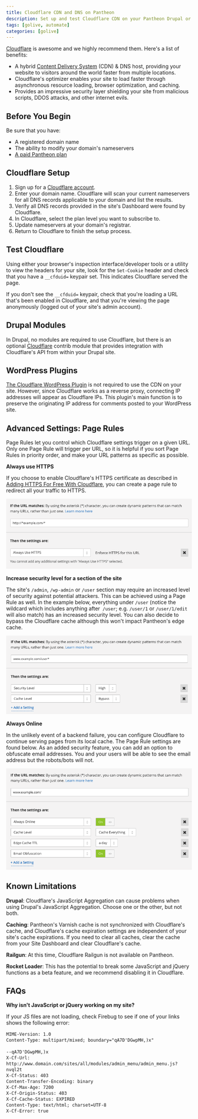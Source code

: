 ```yaml
---
title: Cloudflare CDN and DNS on Pantheon
description: Set up and test Cloudflare CDN on your Pantheon Drupal or WordPress site.
tags: [golive, automate]
categories: [golive]
---
```

[Cloudflare](https://www.cloudflare.com) is awesome and we highly recommend them. Here's a list of benefits:

- A hybrid [Content Delivery System](/docs/content-delivery-network/) (CDN) & DNS host, providing your website to visitors around the world faster from multiple locations.
- Cloudflare's optimizer enables your site to load faster through asynchronous resource loading, browser optimization, and caching.
- Provides an impressive security layer shielding your site from malicious scripts, DDOS attacks, and other internet evils.


## Before You Begin

Be sure that you have:

- A registered domain name
- The ability to modify your domain's nameservers
- [A paid Pantheon plan](/docs/select-plan)

## Cloudflare Setup

1. Sign up for a [Cloudflare account](https://www.cloudflare.com/sign-up).
2. Enter your domain name. Cloudflare will scan your current nameservers for all DNS records applicable to your domain and list the results.
3. Verify all DNS records provided in the site's Dashboard were found by Cloudflare.
4. In Cloudflare, select the plan level you want to subscribe to.
5. Update nameservers at your domain's registrar.
6. Return to Cloudflare to finish the setup process.

## Test Cloudflare

Using either your browser's inspection interface/developer tools or a utility to view the headers for your site, look for the `Set-Cookie` header and check that you have a `__cfduid=` keypair set. This indicates Cloudflare served the page.

If you don't see the `__cfduid=` keypair, check that you're loading a URL that's been enabled in Cloudflare, and that you're viewing the page anonymously (logged out of your site's admin account).

## Drupal Modules

In Drupal, no modules are required to use Cloudflare, but there is an optional [Cloudflare](https://drupal.org/project/cloudflare) contrib module that provides integration with Cloudflare's API from within your Drupal site.

## WordPress Plugins

[The Cloudflare WordPress Plugin](https://wordpress.org/plugins/cloudflare/) is not required to use the CDN on your site. However, since Cloudflare works as a reverse proxy, connecting IP addresses will appear as Cloudflare IPs. This plugin's main function is to preserve the originating IP address for comments posted to your WordPress site.

## Advanced Settings: Page Rules
Page Rules let you control which Cloudflare settings trigger on a given URL. Only one Page Rule will trigger per URL, so it is helpful if you sort Page Rules in priority order, and make your URL patterns as specific as possible.

**Always use HTTPS**

If you choose to enable Cloudflare's HTTPS certificate as described in
[Adding HTTPS For Free With Cloudflare](https://pantheon.io/docs/guides/cloudflare-enable-https/), you can create a page rule to redirect all your traffic to HTTPS.

![Example Always HTTPS](/source/docs/assets/images/cloudflare-always-https2.png)

**Increase security level for a section of the site**

The site's `/admin`, `/wp-admin` or `/user` section may require an increased level of security against potential attackers. This can be achieved using a Page Rule as well. In the example below, everything under `/user` (notice the wildcard which includes anything after` /user`; e.g. `/user/1` or `/user/1/edit` will also match) has an increased security level. You can also decide to bypass the Cloudflare cache although this won't impact Pantheon's edge cache.

![Example Increased Security](/source/docs/assets/images/cloudflare-secure-url.png)

**Always Online**

In the unlikely event of a backend failure, you can configure Cloudflare to continue serving pages from its local cache. The Page Rule settings are found below. As an added security feature, you can add an option to obfuscate email addresses. You and your users will be able to see the email address but the robots/bots will not.

![Example Always online](/source/docs/assets/images/cloudflare-always-online.png)

## Known Limitations

**Drupal**: Cloudflare's JavaScript Aggregation can cause problems when using Drupal's JavaScript Aggregation. Choose one or the other, but not both.

**Caching**: Pantheon's Varnish cache is not synchronized with Cloudflare's cache, and Cloudflare's cache expiration settings are independent of your site's cache expirations. If you need to clear all caches, clear the cache from your Site Dashboard and clear Cloudflare's cache.

**Railgun**: At this time, Cloudflare Railgun is not available on Pantheon.

**Rocket Loader**: This has the potential to break some JavaScript and jQuery functions as a beta feature, and we recommend disabling it in Cloudflare.


## FAQs

**Why isn't JavaScript or jQuery working on my site?**

If your JS files are not loading, check Firebug to see if one of your links shows the following error:

```
MIME-Version: 1.0
Content-Type: multipart/mixed; boundary="qA7D'DGwpMH,)x"

--qA7D'DGwpMH,)x
X-Cf-Url: http://www.domain.com/sites/all/modules/admin_menu/admin_menu.js?nvql2t
X-Cf-Status: 403
Content-Transfer-Encoding: binary
X-Cf-Max-Age: 7200
X-Cf-Origin-Status: 403
X-Cf-Cache-Status: EXPIRED
Content-Type: text/html; charset=UTF-8
X-Cf-Error: true
```
